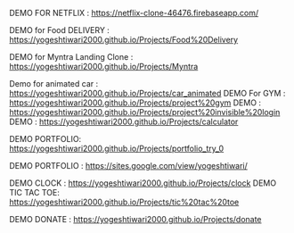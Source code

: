 DEMO FOR NETFLIX :
https://netflix-clone-46476.firebaseapp.com/

DEMO for Food DELIVERY :
https://yogeshtiwari2000.github.io/Projects/Food%20Delivery

DEMO for Myntra Landing Clone :
https://yogeshtiwari2000.github.io/Projects/Myntra

Demo for animated car :
https://yogeshtiwari2000.github.io/Projects/car_animated
DEMO For GYM :
https://yogeshtiwari2000.github.io/Projects/project%20gym
DEMO :
https://yogeshtiwari2000.github.io/Projects/project%20invisible%20login
DEMO :
https://yogeshtiwari2000.github.io/Projects/calculator

DEMO PORTFOLIO:
https://yogeshtiwari2000.github.io/Projects/portfolio_try_0

DEMO PORTFOLIO :
https://sites.google.com/view/yogeshtiwari/

DEMO CLOCK :
https://yogeshtiwari2000.github.io/Projects/clock
DEMO TIC TAC TOE:
https://yogeshtiwari2000.github.io/Projects/tic%20tac%20toe

DEMO DONATE :
https://yogeshtiwari2000.github.io/Projects/donate
